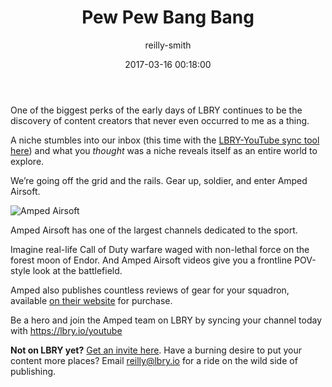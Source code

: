﻿---
author: reilly-smith
title: 'Pew Pew Bang Bang'
date: '2017-03-16 00:18:00'
cover: 'airsoft-banner.png'
---
One of the biggest perks of the early days of LBRY continues to be the discovery of content creators that never even occurred to me as a thing.

A niche stumbles into our inbox (this time with the [LBRY-YouTube sync tool here](https://lbry.io/youtube)) and what you *thought* was a niche reveals itself as an entire world to explore.

We’re going off the grid and the rails. Gear up, soldier, and enter Amped Airsoft.

![Amped Airsoft](/img/news/airsoft-inline.png)

Amped Airsoft has one of the largest channels dedicated to the sport.

Imagine real-life Call of Duty warfare waged with non-lethal force on the forest moon of Endor. And Amped Airsoft videos give you a frontline POV-style look at the battlefield.

Amped also publishes countless reviews of gear for your squadron, available [on their website](https://ampedairsoft.com/) for purchase.

Be a hero and join the Amped team on LBRY by syncing your channel today with https://lbry.io/youtube

**Not on LBRY yet?** [Get an invite here](https://lbry.io/get). Have a burning desire to put your content more places? Email reilly@lbry.io for a ride on the wild side of publishing.
